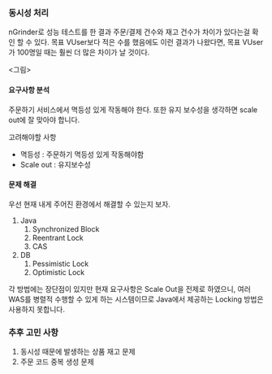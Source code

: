 ### 동시성 처리

nGrinder로 성능 테스트를 한 결과 주문/결제 건수와 재고 건수가 차이가 있다는걸 확인 할 수 있다.
목표 VUser보다 적은 수를 했음에도 이런 결과가 나왔다면, 목표 VUser가 100명일 때는 훨씬 더 많은 차이가 날 것이다.

<그림>

#### 요구사항 분석

주문하기 서비스에서 멱등성 있게 작동해야 한다. 또한 유지 보수성을 생각하면 scale out에 잘 맞아야 합니다.

고려해야할 사항
- 멱등성 : 주문하기 멱등성 있게 작동해야함
- Scale out : 유지보수성

#### 문제 해결
우선 현재 내게 주어진 환경에서 해결할 수 있는지 보자.
1. Java
   1. Synchronized Block
   2. Reentrant Lock
   3. CAS
2. DB
   1. Pessimistic Lock
   2. Optimistic Lock

각 방법에는 장단점이 있지만 현재 요구사항은 Scale Out을 전제로 하였으니,
여러 WAS를 병렬적 수행할 수 있게 하는 시스템이므로 Java에서 제공하는 Locking 방법은 사용하지 못합니다.



### 추후 고민 사항
1. 동시성 때문에 발생하는 상품 재고 문제
2. 주문 코드 중복 생성 문제
